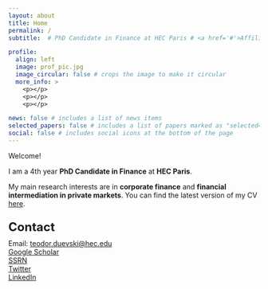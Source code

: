 ```yaml
---
layout: about
title: Home
permalink: /
subtitle:  # PhD Candidate in Finance at HEC Paris # <a href='#'>Affiliations</a>. Address. Contacts. Moto. Etc.

profile:
  align: left
  image: prof_pic.jpg
  image_circular: false # crops the image to make it circular
  more_info: >
    <p></p>
    <p></p>
    <p></p>

news: false # includes a list of news items
selected_papers: false # includes a list of papers marked as "selected={true}"
social: false # includes social icons at the bottom of the page
---
```

Welcome! 

I am a 4th year **PhD Candidate in Finance** at **HEC Paris**.

My main research interests are in  **corporate finance** and **financial intermediation in private markets**. You can find the latest version of my CV <a href="https://drive.google.com/file/d/1UWsUKytuFX05AOricBKCQUUcun8MXQVY/view?usp=sharing" target="_blank">here</a>.


<p style="font-size: 24px; margin-bottom: 10px;"><strong>Contact</strong></p>
Email: <a href="mailto:teodor.duevski@hec.edu">teodor.duevski@hec.edu</a><br>
<a href="https://scholar.google.com/citations?user=fRrtt34AAAAJ&hl=en" target="_blank">Google Scholar</a><br>
<a href="https://papers.ssrn.com/sol3/cf_dev/AbsByAuth.cfm?per_id=4916468" target="_blank">SSRN</a><br>
<a href="https://x.com/TDuevski" target="_blank">Twitter</a><br>
<a href="https://www.linkedin.com/in/teodor-duevski/" target="_blank">LinkedIn</a><br>
